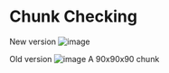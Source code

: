 # Chunk Checking
New version
![image](https://github.com/Raphi-2Code/chunk-checking-like-windsurftweeds-did/assets/70066593/68e0c9ab-518b-4c9e-a1e5-cd135dd6c064)




Old version
![image](https://github.com/Raphi-2Code/chunk-checking-like-windsurftweeds-did/assets/70066593/867c8bb0-b746-4d46-9322-033ea640cb9e)
A 90x90x90 chunk
